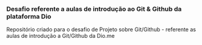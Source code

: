 ### Desafio referente a aulas de introdução ao Git & Github da plataforma Dio


Repositório criado para o desafio de Projeto sobre Git/Github - referente as aulas de introdução a Git/Github da Dio.me
